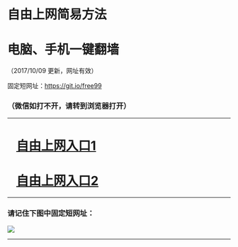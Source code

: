 ﻿# 自由上网简易方法

# 电脑、手机一键翻墙

（2017/10/09 更新，网址有效）

固定短网址：https://git.io/free99

### （微信如打不开，请转到浏览器打开）


***





# &nbsp;&nbsp; <a href="http://ft283825778.fwq-tz-1001.info/fwqtz01.html?t=100900127773 " target="_blank">自由上网入口1</a>
# &nbsp;&nbsp; <a href="http://ft52708973.fwq-tz-1002.info/fwqtz02.html?t=100900116180 " target="_blank">自由上网入口2</a>
***

### 请记住下图中固定短网址：

<img src="https://s3-us-west-2.amazonaws.com/fwq-1001/yjfq-20170905okok.png" /> 


***

